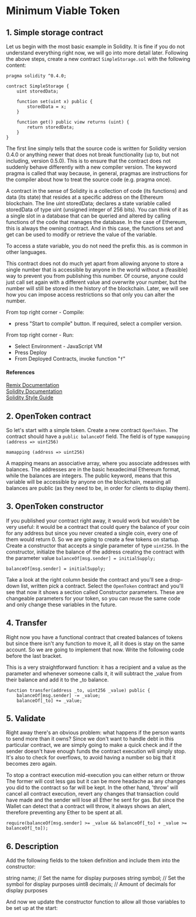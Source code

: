 # Minimum Viable Token

## 1. Simple storage contract
Let us begin with the most basic example in Solidity. It is fine if you do not understand everything right now, we will go into more detail later.
Following the above steps, create a new contract `SimpleStorage.sol` with the following content: 

```
pragma solidity ^0.4.0;

contract SimpleStorage {
    uint storedData;

    function set(uint x) public {
        storedData = x;
    }

    function get() public view returns (uint) {
        return storedData;
    }
}
```

 The first line simply tells that the source code is written for Solidity version 0.4.0 or anything newer that does not break functionality (up to, but not including, version 0.5.0). This is to ensure that the contract does not suddenly behave differently with a new compiler version. The keyword pragma is called that way because, in general, pragmas are instructions for the compiler about how to treat the source code (e.g. pragma once).
 
 A contract in the sense of Solidity is a collection of code (its functions) and data (its state) that resides at a specific address on the Ethereum blockchain. The line uint storedData; declares a state variable called storedData of type uint (unsigned integer of 256 bits). You can think of it as a single slot in a database that can be queried and altered by calling functions of the code that manages the database. In the case of Ethereum, this is always the owning contract. And in this case, the functions set and get can be used to modify or retrieve the value of the variable.
 
 To access a state variable, you do not need the prefix this. as is common in other languages.
 
 This contract does not do much yet apart from allowing anyone to store a single number that is accessible by anyone in the world without a (feasible) way to prevent you from publishing this number. Of course, anyone could just call set again with a different value and overwrite your number, but the number will still be stored in the history of the blockchain. Later, we will see how you can impose access restrictions so that only you can alter the number.


From top right corner - Compile:
 - press "Start to compile" button. If required, select a compiler version.
 
From top right corner - Run:
 - Select Environment - JavaScript VM
 - Press Deploy
 - From Deployed Contracts, invoke function "`f`"
 
 
#### References
[Remix Documentation](https://remix.readthedocs.io/en/latest/tutorial_debug.html)  
[Solidity Documentation](https://solidity.readthedocs.io/en/latest/solidity-in-depth.html)  
[Solidity Style Guide](https://solidity.readthedocs.io/en/v0.4.24/style-guide.html)


## 2. OpenToken contract
So let's start with a simple token. Create a new contract `OpenToken`.
The contract should have a `public balanceOf` field. The field is of type `mamapping (address => uint256)`
```
mamapping (address => uint256)
```
A mapping means an associative array, where you associate addresses with balances. The addresses are in the basic hexadecimal Ethereum format, while the balances are integers. The public keyword, means that this variable will be accessible by anyone on the blockchain, meaning all balances are public (as they need to be, in order for clients to display them).

## 3. OpenToken constructor
If you published your contract right away, it would work but wouldn't be very useful: it would be a contract that could query the balance of your coin for any address but since you never created a single coin, every one of them would return 0. So we are going to create a few tokens on startup. Create a constructor that accepts a single parameter of type `uint256`. In the constructor, initialze the balance of the address creating the contract with the parameter value `balanceOf[msg.sender] = initialSupply;`

```
balanceOf[msg.sender] = initialSupply;
```

Take a look at the right column beside the contract and you'll see a drop-down list, written pick a contract. Select the `OpenToken` contract and you'll see that now it shows a section called Constructor parameters. These are changeable parameters for your token, so you can reuse the same code and only change these variables in the future.

## 4. Transfer
Right now you have a functional contract that created balances of tokens but since there isn't any function to move it, all it does is stay on the same account. So we are going to implement that now. Write the following code before the last bracket.

This is a very straightforward function: it has a recipient and a value as the parameter and whenever someone calls it, it will subtract the _value from their balance and add it to the _to balance. 

```
function transfer(address _to, uint256 _value) public {
    balanceOf[msg.sender] -= _value;
    balanceOf[_to] += _value;
```

## 5. Validate
Right away there's an obvious problem: what happens if the person wants to send more than it owns? Since we don't want to handle debt in this particular contract, we are simply going to make a quick check and if the sender doesn't have enough funds the contract execution will simply stop. It's also to check for overflows, to avoid having a number so big that it becomes zero again.

To stop a contract execution mid-execution you can either return or throw The former will cost less gas but it can be more headache as any changes you did to the contract so far will be kept. In the other hand, 'throw' will cancel all contract execution, revert any changes that transaction could have made and the sender will lose all Ether he sent for gas. But since the Wallet can detect that a contract will throw, it always shows an alert, therefore preventing any Ether to be spent at all.

```
require(balanceOf[msg.sender] >= _value && balanceOf[_to] + _value >= balanceOf[_to]);
```

## 6. Description
Add the following fields to the token definition and include them into the constructor:

string name;    // Set the name for display purposes
string symbol;  // Set the symbol for display purposes
uint8 decimals;  // Amount of decimals for display purposes
        
And now we update the constructor function to allow all those variables to be set up at the start:
